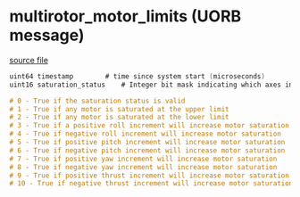 # multirotor_motor_limits (UORB message)



[source file](https://github.com/PX4/PX4-Autopilot/blob/release/1.13/msg/multirotor_motor_limits.msg)

```c
uint64 timestamp		# time since system start (microseconds)
uint16 saturation_status	# Integer bit mask indicating which axes in the control mixer are saturated

# 0 - True if the saturation status is valid
# 1 - True if any motor is saturated at the upper limit
# 2 - True if any motor is saturated at the lower limit
# 3 - True if a positive roll increment will increase motor saturation
# 4 - True if negative roll increment will increase motor saturation
# 5 - True if positive pitch increment will increase motor saturation
# 6 - True if negative pitch increment will increase motor saturation
# 7 - True if positive yaw increment will increase motor saturation
# 8 - True if negative yaw increment will increase motor saturation
# 9 - True if positive thrust increment will increase motor saturation
# 10 - True if negative thrust increment will increase motor saturation

```
